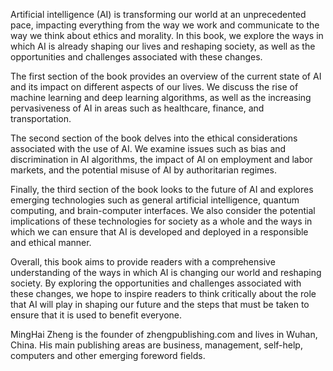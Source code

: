 
Artificial intelligence (AI) is transforming our world at an unprecedented pace, impacting everything from the way we work and communicate to the way we think about ethics and morality. In this book, we explore the ways in which AI is already shaping our lives and reshaping society, as well as the opportunities and challenges associated with these changes.

The first section of the book provides an overview of the current state of AI and its impact on different aspects of our lives. We discuss the rise of machine learning and deep learning algorithms, as well as the increasing pervasiveness of AI in areas such as healthcare, finance, and transportation.

The second section of the book delves into the ethical considerations associated with the use of AI. We examine issues such as bias and discrimination in AI algorithms, the impact of AI on employment and labor markets, and the potential misuse of AI by authoritarian regimes.

Finally, the third section of the book looks to the future of AI and explores emerging technologies such as general artificial intelligence, quantum computing, and brain-computer interfaces. We also consider the potential implications of these technologies for society as a whole and the ways in which we can ensure that AI is developed and deployed in a responsible and ethical manner.

Overall, this book aims to provide readers with a comprehensive understanding of the ways in which AI is changing our world and reshaping society. By exploring the opportunities and challenges associated with these changes, we hope to inspire readers to think critically about the role that AI will play in shaping our future and the steps that must be taken to ensure that it is used to benefit everyone.

MingHai Zheng is the founder of zhengpublishing.com and lives in Wuhan, China. His main publishing areas are business, management, self-help, computers and other emerging foreword fields.
